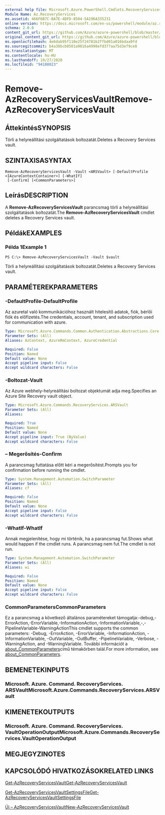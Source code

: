```yaml
---
external help file: Microsoft.Azure.PowerShell.Cmdlets.RecoveryServices.dll-Help.xml
Module Name: Az.RecoveryServices
ms.assetid: 466F6B7C-BA7E-4DFD-8504-5A196A335231
online version: https://docs.microsoft.com/en-us/powershell/module/az.recoveryservices/remove-azrecoveryservicesvault
schema: 2.0.0
content_git_url: https://github.com/Azure/azure-powershell/blob/master/src/RecoveryServices/RecoveryServices/help/Remove-AzRecoveryServicesVault.md
original_content_git_url: https://github.com/Azure/azure-powershell/blob/master/src/RecoveryServices/RecoveryServices/help/Remove-AzRecoveryServicesVault.md
ms.openlocfilehash: 4e6dab95f110e25f24781b2ffbd01a016bdaa9fd
ms.sourcegitcommit: b4a38bcb0501a9016a4998efd377aa75d3ef9ce8
ms.translationtype: MT
ms.contentlocale: hu-HU
ms.lasthandoff: 10/27/2020
ms.locfileid: "94188023"
---
```

# <span data-ttu-id="f71f5-101">Remove-AzRecoveryServicesVault</span><span class="sxs-lookup"><span data-stu-id="f71f5-101">Remove-AzRecoveryServicesVault</span></span>

## <span data-ttu-id="f71f5-102">Áttekintés</span><span class="sxs-lookup"><span data-stu-id="f71f5-102">SYNOPSIS</span></span>
<span data-ttu-id="f71f5-103">Törli a helyreállítási szolgáltatások boltozatát.</span><span class="sxs-lookup"><span data-stu-id="f71f5-103">Deletes a Recovery Services vault.</span></span>

## <span data-ttu-id="f71f5-104">SZINTAXISA</span><span class="sxs-lookup"><span data-stu-id="f71f5-104">SYNTAX</span></span>

```
Remove-AzRecoveryServicesVault -Vault <ARSVault> [-DefaultProfile <IAzureContextContainer>] [-WhatIf]
 [-Confirm] [<CommonParameters>]
```

## <span data-ttu-id="f71f5-105">Leírás</span><span class="sxs-lookup"><span data-stu-id="f71f5-105">DESCRIPTION</span></span>
<span data-ttu-id="f71f5-106">A **Remove-AzRecoveryServicesVault** parancsmag törli a helyreállítási szolgáltatások boltozatát.</span><span class="sxs-lookup"><span data-stu-id="f71f5-106">The **Remove-AzRecoveryServicesVault** cmdlet deletes a Recovery Services vault.</span></span>

## <span data-ttu-id="f71f5-107">Példák</span><span class="sxs-lookup"><span data-stu-id="f71f5-107">EXAMPLES</span></span>

### <span data-ttu-id="f71f5-108">Példa 1</span><span class="sxs-lookup"><span data-stu-id="f71f5-108">Example 1</span></span>
```
PS C:\> Remove-AzRecoveryServicesVault -Vault $vault
```

<span data-ttu-id="f71f5-109">Törli a helyreállítási szolgáltatások boltozatát.</span><span class="sxs-lookup"><span data-stu-id="f71f5-109">Deletes a Recovery Services vault.</span></span>

## <span data-ttu-id="f71f5-110">PARAMÉTEREK</span><span class="sxs-lookup"><span data-stu-id="f71f5-110">PARAMETERS</span></span>

### <span data-ttu-id="f71f5-111">-DefaultProfile</span><span class="sxs-lookup"><span data-stu-id="f71f5-111">-DefaultProfile</span></span>
<span data-ttu-id="f71f5-112">Az azuretal való kommunikációhoz használt hitelesítő adatok, fiók, bérlői fiók és előfizetés.</span><span class="sxs-lookup"><span data-stu-id="f71f5-112">The credentials, account, tenant, and subscription used for communication with azure.</span></span>

```yaml
Type: Microsoft.Azure.Commands.Common.Authentication.Abstractions.Core.IAzureContextContainer
Parameter Sets: (All)
Aliases: AzContext, AzureRmContext, AzureCredential

Required: False
Position: Named
Default value: None
Accept pipeline input: False
Accept wildcard characters: False
```

### <span data-ttu-id="f71f5-113">-Boltozat</span><span class="sxs-lookup"><span data-stu-id="f71f5-113">-Vault</span></span>
<span data-ttu-id="f71f5-114">Az Azure webhely-helyreállítási boltozat objektumát adja meg.</span><span class="sxs-lookup"><span data-stu-id="f71f5-114">Specifies an Azure Site Recovery vault object.</span></span>

```yaml
Type: Microsoft.Azure.Commands.RecoveryServices.ARSVault
Parameter Sets: (All)
Aliases:

Required: True
Position: Named
Default value: None
Accept pipeline input: True (ByValue)
Accept wildcard characters: False
```

### <span data-ttu-id="f71f5-115">– Megerősítés</span><span class="sxs-lookup"><span data-stu-id="f71f5-115">-Confirm</span></span>
<span data-ttu-id="f71f5-116">A parancsmag futtatása előtt kéri a megerősítést.</span><span class="sxs-lookup"><span data-stu-id="f71f5-116">Prompts you for confirmation before running the cmdlet.</span></span>

```yaml
Type: System.Management.Automation.SwitchParameter
Parameter Sets: (All)
Aliases: cf

Required: False
Position: Named
Default value: None
Accept pipeline input: False
Accept wildcard characters: False
```

### <span data-ttu-id="f71f5-117">-WhatIf</span><span class="sxs-lookup"><span data-stu-id="f71f5-117">-WhatIf</span></span>
<span data-ttu-id="f71f5-118">Annak megjelenítése, hogy mi történik, ha a parancsmag fut.</span><span class="sxs-lookup"><span data-stu-id="f71f5-118">Shows what would happen if the cmdlet runs.</span></span> <span data-ttu-id="f71f5-119">A parancsmag nem fut.</span><span class="sxs-lookup"><span data-stu-id="f71f5-119">The cmdlet is not run.</span></span>

```yaml
Type: System.Management.Automation.SwitchParameter
Parameter Sets: (All)
Aliases: wi

Required: False
Position: Named
Default value: None
Accept pipeline input: False
Accept wildcard characters: False
```

### <span data-ttu-id="f71f5-120">CommonParameters</span><span class="sxs-lookup"><span data-stu-id="f71f5-120">CommonParameters</span></span>
<span data-ttu-id="f71f5-121">Ez a parancsmag a következő általános paramétereket támogatja:-debug,-ErrorAction,-ErrorVariable,-InformationAction,-InformationVariable,-,-PipelineVariable-WarningAction</span><span class="sxs-lookup"><span data-stu-id="f71f5-121">This cmdlet supports the common parameters: -Debug, -ErrorAction, -ErrorVariable, -InformationAction, -InformationVariable, -OutVariable, -OutBuffer, -PipelineVariable, -Verbose, -WarningAction, and -WarningVariable.</span></span> <span data-ttu-id="f71f5-122">További információt a [about_CommonParameters](http://go.microsoft.com/fwlink/?LinkID=113216)című témakörben talál.</span><span class="sxs-lookup"><span data-stu-id="f71f5-122">For more information, see [about_CommonParameters](http://go.microsoft.com/fwlink/?LinkID=113216).</span></span>

## <span data-ttu-id="f71f5-123">BEMENETEK</span><span class="sxs-lookup"><span data-stu-id="f71f5-123">INPUTS</span></span>

### <span data-ttu-id="f71f5-124">Microsoft. Azure. Command. RecoveryServices. ARSVault</span><span class="sxs-lookup"><span data-stu-id="f71f5-124">Microsoft.Azure.Commands.RecoveryServices.ARSVault</span></span>

## <span data-ttu-id="f71f5-125">KIMENETEK</span><span class="sxs-lookup"><span data-stu-id="f71f5-125">OUTPUTS</span></span>

### <span data-ttu-id="f71f5-126">Microsoft. Azure. Command. RecoveryServices. VaultOperationOutput</span><span class="sxs-lookup"><span data-stu-id="f71f5-126">Microsoft.Azure.Commands.RecoveryServices.VaultOperationOutput</span></span>

## <span data-ttu-id="f71f5-127">MEGJEGYZI</span><span class="sxs-lookup"><span data-stu-id="f71f5-127">NOTES</span></span>

## <span data-ttu-id="f71f5-128">KAPCSOLÓDÓ HIVATKOZÁSOK</span><span class="sxs-lookup"><span data-stu-id="f71f5-128">RELATED LINKS</span></span>

[<span data-ttu-id="f71f5-129">Get-AzRecoveryServicesVault</span><span class="sxs-lookup"><span data-stu-id="f71f5-129">Get-AzRecoveryServicesVault</span></span>](./Get-AzRecoveryServicesVault.md)

[<span data-ttu-id="f71f5-130">Get-AzRecoveryServicesVaultSettingsFile</span><span class="sxs-lookup"><span data-stu-id="f71f5-130">Get-AzRecoveryServicesVaultSettingsFile</span></span>](./Get-AzRecoveryServicesVaultSettingsFile.md)

[<span data-ttu-id="f71f5-131">Új – AzRecoveryServicesVault</span><span class="sxs-lookup"><span data-stu-id="f71f5-131">New-AzRecoveryServicesVault</span></span>](./New-AzRecoveryServicesVault.md)


